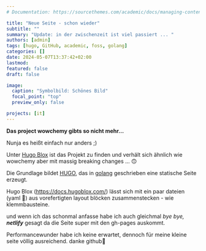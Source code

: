 ```yaml
---
# Documentation: https://sourcethemes.com/academic/docs/managing-content/

title: "Neue Seite - schon wieder"
subtitle: ""
summary: "Update: in der zwischenzeit ist viel passiert ... "
authors: [admin]
tags: [hugo, GitHub, academic, foss, golang]
categories: []
date: 2024-05-07T13:37:42+02:00
lastmod: 
featured: false
draft: false

image:
  caption: "Symbolbild: Schönes Bild"
  focal_point: "top"
  preview_only: false

projects: [it]
---
```

**Das project wowchemy gibts so nicht mehr...**

Nunja es heißt einfach nur anders ;)

Unter [Hugo Blox](https://hugoblox.com/) ist das Projekt zu finden und verhält sich ähnlich wie wowchemy aber mit massig breaking changes ... 🙃 

Die Grundlage bildet [HUGO](https://gohugo.io/), das in [golang](https://go.dev/) geschrieben eine statische Seite erzeugt.

Hugo Blox (https://docs.hugoblox.com/) lässt sich mit ein paar dateien (yaml 🥲) aus vorefertigten layout blöcken zusammenstecken - wie klemmbausteine.

und wenn ich das schonmal anfasse habe ich auch gleichmal *bye bye, **netlify*** gesagt da die Seite super mit den gh-pages auskommt.

Performancewunder habe ich keine erwartet, dennoch für meine kleine seite völlig ausreichend. danke github🤗